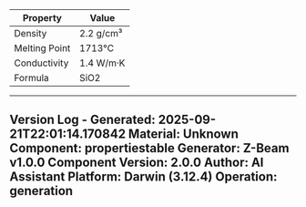 | Property | Value |
|----------|-------|
| Density | 2.2 g/cm³ |
| Melting Point | 1713°C |
| Conductivity | 1.4 W/m·K |
| Formula | SiO2 |


---
Version Log - Generated: 2025-09-21T22:01:14.170842
Material: Unknown
Component: propertiestable
Generator: Z-Beam v1.0.0
Component Version: 2.0.0
Author: AI Assistant
Platform: Darwin (3.12.4)
Operation: generation
---